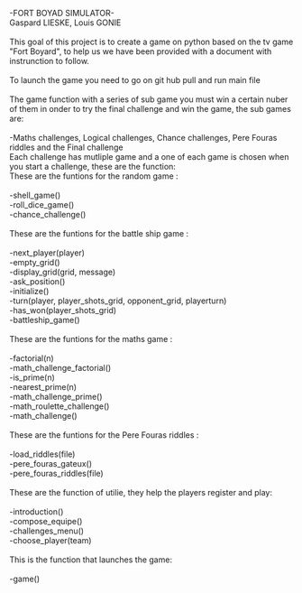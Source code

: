 -FORT BOYAD SIMULATOR-
<br />
Gaspard LIESKE, Louis GONIE<br />
<br />
This goal of this project is to create a game on python based on the tv game "Fort Boyard", to help us we have been provided with a document with instrunction to follow.<br />
<br />
To launch the game you need to go on git hub pull and run main file<br />
<br />
The game function with a series of sub game you must win a certain nuber of them in onder to try the final challenge and win the game, the sub games are:<br />
<br />
  -Maths challenges, Logical challenges, Chance challenges, Pere Fouras riddles and the Final challenge
<br />
Each challenge has mutliple game and a one of each game is chosen when you start a challenge, these are the function:
<br />
These are the funtions for the random game : <br />
<br />
  -shell_game()<br />
  -roll_dice_game()<br />
  -chance_challenge()<br />
<br />
These are the funtions for the battle ship game : <br />
<br />
  -next_player(player)<br />
  -empty_grid()<br />
  -display_grid(grid, message)<br />
  -ask_position()<br />
  -initialize()<br />
  -turn(player, player_shots_grid, opponent_grid, playerturn)<br />
  -has_won(player_shots_grid)<br />
  -battleship_game()<br />
<br />
These are the funtions for the maths game : <br />
<br />
  -factorial(n)<br />
  -math_challenge_factorial()<br />
  -is_prime(n)<br />
  -nearest_prime(n)<br />
  -math_challenge_prime()<br />
  -math_roulette_challenge()<br />
  -math_challenge()<br />
<br />
These are the funtions for the Pere Fouras riddles : <br />
<br />
  -load_riddles(file)<br />
  -pere_fouras_gateux()<br />
  -pere_fouras_riddles(file)<br />
<br />
These are the function of utilie, they help the players register and play:<br />
<br />
  -introduction()<br />
  -compose_equipe()<br />
  -challenges_menu()<br />
  -choose_player(team)<br />
<br />
This is the function that launches the game:<br />
<br />
  -game()
<br />
